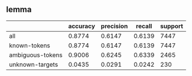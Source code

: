 
## lemma

|                  | accuracy | precision | recall | support |
|------------------|----------|-----------|--------|---------|
| all              | 0.8774   | 0.6147    | 0.6139 | 7447    |
| known-tokens     | 0.8774   | 0.6147    | 0.6139 | 7447    |
| ambiguous-tokens | 0.9006   | 0.6245    | 0.6339 | 2465    |
| unknown-targets  | 0.0435   | 0.0291    | 0.0242 | 230     |

